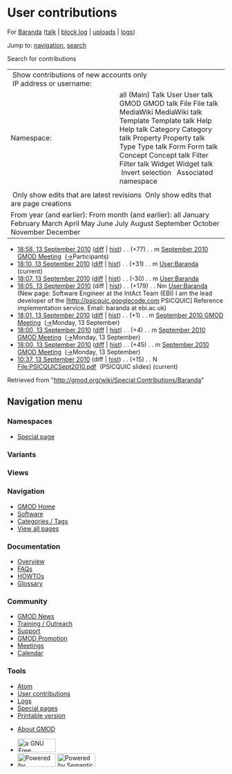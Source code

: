 <div id="mw-page-base" class="noprint">

</div>

<div id="mw-head-base" class="noprint">

</div>

<div id="content" class="mw-body" role="main">

<span id="top"></span>

<div id="mw-js-message" style="display:none;">

</div>



# <span dir="auto">User contributions</span>

<div id="bodyContent">

<div id="contentSub">

For [Baranda](/wiki/User:Baranda "User:Baranda") (<a
href="/mediawiki/index.php?title=User_talk:Baranda&amp;action=edit&amp;redlink=1"
class="new" title="User talk:Baranda (page does not exist)">talk</a> \|
[block
log](/mediawiki/index.php?title=Special:Log/block&page=User%3ABaranda "Special:Log/block")
\|
[uploads](/wiki/Special:ListFiles/Baranda "Special:ListFiles/Baranda")
\| [logs](/wiki/Special:Log/Baranda "Special:Log/Baranda"))

</div>

<div id="jump-to-nav" class="mw-jump">

Jump to: [navigation](#mw-navigation), [search](#p-search)

</div>

<div id="mw-content-text">

Search for contributions

<table class="mw-contributions-table">
<colgroup>
<col style="width: 50%" />
<col style="width: 50%" />
</colgroup>
<tbody>
<tr class="odd">
<td colspan="2"> Show contributions of new accounts only<br />
 IP address or username:</td>
</tr>
<tr class="even">
<td class="mw-label">Namespace:</td>
<td>all (Main) Talk User User talk GMOD GMOD talk File File talk
MediaWiki MediaWiki talk Template Template talk Help Help talk Category
Category talk Property Property talk Type Type talk Form Form talk
Concept Concept talk Filter Filter talk Widget Widget talk  
 Invert selection 
 Associated namespace </td>
</tr>
<tr class="odd">
<td colspan="2"></td>
</tr>
<tr class="even">
<td colspan="2"> Only show edits that are latest revisions
 Only show edits that are page creations</td>
</tr>
<tr class="odd">
<td colspan="2">From year (and earlier): From month (and earlier): all
January February March April May June July August September October
November December</td>
</tr>
</tbody>
</table>

- <a
  href="/mediawiki/index.php?title=September_2010_GMOD_Meeting&amp;oldid=14468"
  class="mw-changeslist-date" title="September 2010 GMOD Meeting">18:58,
  13 September 2010</a>
  ([diff](/mediawiki/index.php?title=September_2010_GMOD_Meeting&diff=prev&oldid=14468 "September 2010 GMOD Meeting")
  \|
  [hist](/mediawiki/index.php?title=September_2010_GMOD_Meeting&action=history "September 2010 GMOD Meeting"))
  <span class="mw-changeslist-separator">. .</span>
  <span class="mw-plusminus-pos" dir="ltr"
  title="16,448 bytes after change">(+77)</span>‎
  <span class="mw-changeslist-separator">. .</span> m
  <a href="/wiki/September_2010_GMOD_Meeting"
  class="mw-contributions-title"
  title="September 2010 GMOD Meeting">September 2010 GMOD Meeting</a> ‎
  <span class="comment">([→](/wiki/September_2010_GMOD_Meeting#Participants "September 2010 GMOD Meeting")‎<span dir="auto"><span class="autocomment">Participants</span></span>)</span>
- <a href="/mediawiki/index.php?title=User:Baranda&amp;oldid=14467"
  class="mw-changeslist-date" title="User:Baranda">18:10, 13 September
  2010</a>
  ([diff](/mediawiki/index.php?title=User:Baranda&diff=prev&oldid=14467 "User:Baranda")
  \|
  [hist](/mediawiki/index.php?title=User:Baranda&action=history "User:Baranda"))
  <span class="mw-changeslist-separator">. .</span>
  <span class="mw-plusminus-pos" dir="ltr"
  title="180 bytes after change">(+31)</span>‎
  <span class="mw-changeslist-separator">. .</span> m
  <a href="/wiki/User:Baranda" class="mw-contributions-title"
  title="User:Baranda">User:Baranda</a> ‎
  <span class="mw-uctop">(current)</span>
- <a href="/mediawiki/index.php?title=User:Baranda&amp;oldid=14466"
  class="mw-changeslist-date" title="User:Baranda">18:07, 13 September
  2010</a>
  ([diff](/mediawiki/index.php?title=User:Baranda&diff=prev&oldid=14466 "User:Baranda")
  \|
  [hist](/mediawiki/index.php?title=User:Baranda&action=history "User:Baranda"))
  <span class="mw-changeslist-separator">. .</span>
  <span class="mw-plusminus-neg" dir="ltr"
  title="149 bytes after change">(-30)</span>‎
  <span class="mw-changeslist-separator">. .</span> m
  <a href="/wiki/User:Baranda" class="mw-contributions-title"
  title="User:Baranda">User:Baranda</a> ‎
- <a href="/mediawiki/index.php?title=User:Baranda&amp;oldid=14465"
  class="mw-changeslist-date" title="User:Baranda">18:05, 13 September
  2010</a> (diff \|
  [hist](/mediawiki/index.php?title=User:Baranda&action=history "User:Baranda"))
  <span class="mw-changeslist-separator">. .</span>
  <span class="mw-plusminus-pos" dir="ltr"
  title="179 bytes after change">(+179)</span>‎
  <span class="mw-changeslist-separator">. .</span> Nm
  <a href="/wiki/User:Baranda" class="mw-contributions-title"
  title="User:Baranda">User:Baranda</a> ‎ <span class="comment">(New
  page: Software Engineer at the IntAct Team (EBI) I am the lead
  developer of the \[http://psicquic.googlecode.com PSICQUIC\] Reference
  implementation service. Email: baranda at ebi.ac.uk)</span>
- <a
  href="/mediawiki/index.php?title=September_2010_GMOD_Meeting&amp;oldid=14464"
  class="mw-changeslist-date" title="September 2010 GMOD Meeting">18:01,
  13 September 2010</a>
  ([diff](/mediawiki/index.php?title=September_2010_GMOD_Meeting&diff=prev&oldid=14464 "September 2010 GMOD Meeting")
  \|
  [hist](/mediawiki/index.php?title=September_2010_GMOD_Meeting&action=history "September 2010 GMOD Meeting"))
  <span class="mw-changeslist-separator">. .</span>
  <span class="mw-plusminus-pos" dir="ltr"
  title="16,371 bytes after change">(+1)</span>‎
  <span class="mw-changeslist-separator">. .</span> m
  <a href="/wiki/September_2010_GMOD_Meeting"
  class="mw-contributions-title"
  title="September 2010 GMOD Meeting">September 2010 GMOD Meeting</a> ‎
  <span class="comment">([→](/wiki/September_2010_GMOD_Meeting#Monday.2C_13_September "September 2010 GMOD Meeting")‎<span dir="auto"><span class="autocomment">Monday,
  13 September</span></span>)</span>
- <a
  href="/mediawiki/index.php?title=September_2010_GMOD_Meeting&amp;oldid=14463"
  class="mw-changeslist-date" title="September 2010 GMOD Meeting">18:00,
  13 September 2010</a>
  ([diff](/mediawiki/index.php?title=September_2010_GMOD_Meeting&diff=prev&oldid=14463 "September 2010 GMOD Meeting")
  \|
  [hist](/mediawiki/index.php?title=September_2010_GMOD_Meeting&action=history "September 2010 GMOD Meeting"))
  <span class="mw-changeslist-separator">. .</span>
  <span class="mw-plusminus-pos" dir="ltr"
  title="16,370 bytes after change">(+4)</span>‎
  <span class="mw-changeslist-separator">. .</span> m
  <a href="/wiki/September_2010_GMOD_Meeting"
  class="mw-contributions-title"
  title="September 2010 GMOD Meeting">September 2010 GMOD Meeting</a> ‎
  <span class="comment">([→](/wiki/September_2010_GMOD_Meeting#Monday.2C_13_September "September 2010 GMOD Meeting")‎<span dir="auto"><span class="autocomment">Monday,
  13 September</span></span>)</span>
- <a
  href="/mediawiki/index.php?title=September_2010_GMOD_Meeting&amp;oldid=14462"
  class="mw-changeslist-date" title="September 2010 GMOD Meeting">18:00,
  13 September 2010</a>
  ([diff](/mediawiki/index.php?title=September_2010_GMOD_Meeting&diff=prev&oldid=14462 "September 2010 GMOD Meeting")
  \|
  [hist](/mediawiki/index.php?title=September_2010_GMOD_Meeting&action=history "September 2010 GMOD Meeting"))
  <span class="mw-changeslist-separator">. .</span>
  <span class="mw-plusminus-pos" dir="ltr"
  title="16,366 bytes after change">(+45)</span>‎
  <span class="mw-changeslist-separator">. .</span> m
  <a href="/wiki/September_2010_GMOD_Meeting"
  class="mw-contributions-title"
  title="September 2010 GMOD Meeting">September 2010 GMOD Meeting</a> ‎
  <span class="comment">([→](/wiki/September_2010_GMOD_Meeting#Monday.2C_13_September "September 2010 GMOD Meeting")‎<span dir="auto"><span class="autocomment">Monday,
  13 September</span></span>)</span>
- <a
  href="/mediawiki/index.php?title=File:PSICQUICSept2010.pdf&amp;oldid=14458"
  class="mw-changeslist-date" title="File:PSICQUICSept2010.pdf">10:37, 13
  September 2010</a> (diff \|
  [hist](/mediawiki/index.php?title=File:PSICQUICSept2010.pdf&action=history "File:PSICQUICSept2010.pdf"))
  <span class="mw-changeslist-separator">. .</span>
  <span class="mw-plusminus-pos" dir="ltr"
  title="15 bytes after change">(+15)</span>‎
  <span class="mw-changeslist-separator">. .</span> N
  <a href="/wiki/File:PSICQUICSept2010.pdf" class="mw-contributions-title"
  title="File:PSICQUICSept2010.pdf">File:PSICQUICSept2010.pdf</a> ‎
  <span class="comment">(PSICQUIC slides)</span>
  <span class="mw-uctop">(current)</span>

</div>

<div class="printfooter">

Retrieved from "<http://gmod.org/wiki/Special:Contributions/Baranda>"

</div>

<div id="catlinks" class="catlinks catlinks-allhidden">

</div>

<div class="visualClear">

</div>

</div>

</div>

<div id="mw-navigation">

## Navigation menu

<div id="mw-head">



<div id="left-navigation">

<div id="p-namespaces" class="vectorTabs" role="navigation"
aria-labelledby="p-namespaces-label">

### Namespaces

- <span id="ca-nstab-special">[Special
  page](/wiki/Special:Contributions/Baranda "This is a special page, you cannot edit the page itself")</span>

</div>

<div id="p-variants" class="vectorMenu emptyPortlet" role="navigation"
aria-labelledby="p-variants-label">

### 

### Variants[](#)

<div class="menu">

</div>

</div>

</div>

<div id="right-navigation">

<div id="p-views" class="vectorTabs emptyPortlet" role="navigation"
aria-labelledby="p-views-label">

### Views

</div>



</div>



</div>

</div>

</div>

<div id="mw-panel">

<div id="p-logo" role="banner">

<a href="/wiki/Main_Page"
style="background-image: url(http://gmod.org/images/GMOD-cogs.png);"
title="Visit the main page"></a>

</div>

<div id="p-Navigation" class="portal" role="navigation"
aria-labelledby="p-Navigation-label">

### Navigation

<div class="body">

- <span id="n-GMOD-Home">[GMOD Home](/wiki/Main_Page)</span>
- <span id="n-Software">[Software](/wiki/GMOD_Components)</span>
- <span id="n-Categories-.2F-Tags">[Categories /
  Tags](/wiki/Categories)</span>
- <span id="n-View-all-pages">[View all
  pages](/wiki/Special:AllPages)</span>

</div>

</div>

<div id="p-Documentation" class="portal" role="navigation"
aria-labelledby="p-Documentation-label">

### Documentation

<div class="body">

- <span id="n-Overview">[Overview](/wiki/Overview)</span>
- <span id="n-FAQs">[FAQs](/wiki/Category:FAQ)</span>
- <span id="n-HOWTOs">[HOWTOs](/wiki/Category:HOWTO)</span>
- <span id="n-Glossary">[Glossary](/wiki/Glossary)</span>

</div>

</div>

<div id="p-Community" class="portal" role="navigation"
aria-labelledby="p-Community-label">

### Community

<div class="body">

- <span id="n-GMOD-News">[GMOD News](/wiki/GMOD_News)</span>
- <span id="n-Training-.2F-Outreach">[Training /
  Outreach](/wiki/Training_and_Outreach)</span>
- <span id="n-Support">[Support](/wiki/Support)</span>
- <span id="n-GMOD-Promotion">[GMOD
  Promotion](/wiki/GMOD_Promotion)</span>
- <span id="n-Meetings">[Meetings](/wiki/Meetings)</span>
- <span id="n-Calendar">[Calendar](/wiki/Calendar)</span>

</div>

</div>

<div id="p-tb" class="portal" role="navigation"
aria-labelledby="p-tb-label">

### Tools

<div class="body">

- <span id="feedlinks"><a
  href="http://gmod.org/mediawiki/index.php?title=Special:Contributions/Baranda&amp;feed=atom"
  id="feed-atom" class="feedlink" rel="alternate"
  type="application/atom+xml" title="Atom feed for this page">Atom</a></span>
- <span id="t-contributions">[User
  contributions](/wiki/Special:Contributions/Baranda "A list of contributions of this user")</span>
- <span id="t-log">[Logs](/wiki/Special:Log/Baranda)</span>
- <span id="t-specialpages"><a href="/wiki/Special:SpecialPages" accesskey="q"
  title="A list of all special pages [q]">Special pages</a></span>
- <span id="t-print"><a
  href="/mediawiki/index.php?title=Special:Contributions/Baranda&amp;printable=yes"
  rel="alternate" accesskey="p"
  title="Printable version of this page [p]">Printable version</a></span>

</div>

</div>

</div>

</div>

<div id="footer" role="contentinfo">

- <span id="footer-places-about">[About
  GMOD](/wiki/GMOD:About "GMOD:About")</span>

<!-- -->

- <span id="footer-copyrightico">[<img src="http://www.gnu.org/graphics/gfdl-logo-small.png" width="88"
  height="31" alt="a GNU Free Documentation License" />](http://www.gnu.org/licenses/fdl-1.3.html)</span>
- <span id="footer-poweredbyico">[<img src="/mediawiki/skins/common/images/poweredby_mediawiki_88x31.png"
  width="88" height="31" alt="Powered by MediaWiki" />](//www.mediawiki.org/)
  [<img
  src="/mediawiki/extensions/SemanticMediaWiki/includes/../resources/images/smw_button.png"
  width="88" height="31" alt="Powered by Semantic MediaWiki" />](https://www.semantic-mediawiki.org/wiki/Semantic_MediaWiki)</span>

<div style="clear:both">

</div>

</div>
